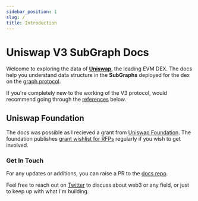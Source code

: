 ```yaml
---
sidebar_position: 1
slug: /
title: Introduction
---
```


# Uniswap V3 SubGraph Docs 
Welcome to exploring the data of [**Uniswap**](https://uniswap.org/), the leading EVM DEX. The docs help you understand data structure in the **SubGraphs** deployed for the dex on the [graph protocol](https://thegraph.com/).

If you're completely new to the working of the V3 protocol, would recommend going through the [references](#references) below.

## Uniswap Foundation
The docs was possible as I recieved a grant from [Uniswap Foundation](https://uniswapfoundation.mirror.xyz/). The foundation publishes [grant wishlist for RFPs](https://uniswap.notion.site/Uniswap-Foundation-Grants-Wish-List-3be614ba4e504b5caeee7b0159e64a42) regularly if you wish to get involved.

### Get In Touch
For any updates or additions, you can raise a PR to the [docs repo](https://github.com/vintageplayer/uniswap-v3-subgraph-docs).

Feel free to reach out on [Twitter](https://twitter.com/artsofbaniya) to discuss about web3 or any field, or just to keep up with what I'm building.
